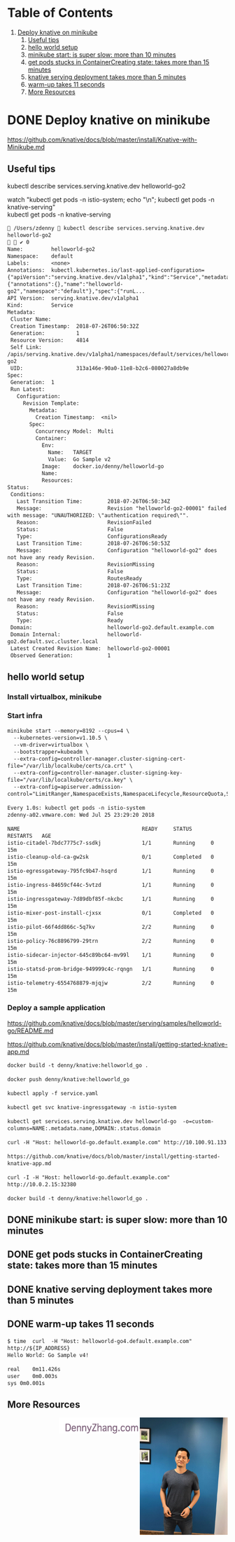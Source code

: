 
# Table of Contents

1.  [Deploy knative on minikube](#org9fba89a)
    1.  [Useful tips](#org852f042)
    2.  [hello world setup](#org8d211b0)
    3.  [minikube start: is super slow: more than 10 minutes](#org521e425)
    4.  [get pods stucks in ContainerCreating state: takes more than 15 minutes](#orgab72693)
    5.  [knative serving deployment takes more than 5 minutes](#org0aa65cf)
    6.  [warm-up takes 11 seconds](#org559a42d)
    7.  [More Resources](#org9780bd7)



<a id="org9fba89a"></a>

# DONE Deploy knative on minikube

https://github.com/knative/docs/blob/master/install/Knative-with-Minikube.md  


<a id="org852f042"></a>

## Useful tips

kubectl describe services.serving.knative.dev helloworld-go2  

watch "kubectl get pods -n istio-system; echo "\n"; kubectl get pods -n knative-serving"  
kubectl get pods -n knative-serving  

     /Users/zdenny  kubectl describe services.serving.knative.dev helloworld-go2                                                                          ✔ 0
    Name:         helloworld-go2
    Namespace:    default
    Labels:       <none>
    Annotations:  kubectl.kubernetes.io/last-applied-configuration={"apiVersion":"serving.knative.dev/v1alpha1","kind":"Service","metadata":{"annotations":{},"name":"helloworld-go2","namespace":"default"},"spec":{"runL...
    API Version:  serving.knative.dev/v1alpha1
    Kind:         Service
    Metadata:
     Cluster Name:
     Creation Timestamp:  2018-07-26T06:50:32Z
     Generation:          1
     Resource Version:    4814
     Self Link:           /apis/serving.knative.dev/v1alpha1/namespaces/default/services/helloworld-go2
     UID:                 313a146e-90a0-11e8-b2c6-080027a8db9e
    Spec:
     Generation:  1
     Run Latest:
       Configuration:
         Revision Template:
           Metadata:
             Creation Timestamp:  <nil>
           Spec:
             Concurrency Model:  Multi
             Container:
               Env:
                 Name:   TARGET
                 Value:  Go Sample v2
               Image:    docker.io/denny/helloworld-go
               Name:
               Resources:
    Status:
     Conditions:
       Last Transition Time:        2018-07-26T06:50:34Z
       Message:                     Revision "helloworld-go2-00001" failed with message: "UNAUTHORIZED: \"authentication required\"".
       Reason:                      RevisionFailed
       Status:                      False
       Type:                        ConfigurationsReady
       Last Transition Time:        2018-07-26T06:50:53Z
       Message:                     Configuration "helloworld-go2" does not have any ready Revision.
       Reason:                      RevisionMissing
       Status:                      False
       Type:                        RoutesReady
       Last Transition Time:        2018-07-26T06:51:23Z
       Message:                     Configuration "helloworld-go2" does not have any ready Revision.
       Reason:                      RevisionMissing
       Status:                      False
       Type:                        Ready
     Domain:                        helloworld-go2.default.example.com
     Domain Internal:               helloworld-go2.default.svc.cluster.local
     Latest Created Revision Name:  helloworld-go2-00001
     Observed Generation:           1


<a id="org8d211b0"></a>

## hello world setup


### Install virtualbox, minikube


### Start infra

    minikube start --memory=8192 --cpus=4 \
      --kubernetes-version=v1.10.5 \
      --vm-driver=virtualbox \
      --bootstrapper=kubeadm \
      --extra-config=controller-manager.cluster-signing-cert-file="/var/lib/localkube/certs/ca.crt" \
      --extra-config=controller-manager.cluster-signing-key-file="/var/lib/localkube/certs/ca.key" \
      --extra-config=apiserver.admission-control="LimitRanger,NamespaceExists,NamespaceLifecycle,ResourceQuota,ServiceAccount,DefaultStorageClass,MutatingAdmissionWebhook"

    Every 1.0s: kubectl get pods -n istio-system                                                                                                          zdenny-a02.vmware.com: Wed Jul 25 23:29:20 2018
    
    NAME                                       READY     STATUS      RESTARTS   AGE
    istio-citadel-7bdc7775c7-ssdkj             1/1       Running     0          15m
    istio-cleanup-old-ca-gw2sk                 0/1       Completed   0          15m
    istio-egressgateway-795fc9b47-hsqrd        1/1       Running     0          15m
    istio-ingress-84659cf44c-5vtzd             1/1       Running     0          15m
    istio-ingressgateway-7d89dbf85f-nkcbc      1/1       Running     0          15m
    istio-mixer-post-install-cjxsx             0/1       Completed   0          15m
    istio-pilot-66f4dd866c-5q7kv               2/2       Running     0          15m
    istio-policy-76c8896799-29trn              2/2       Running     0          15m
    istio-sidecar-injector-645c89bc64-mv99l    1/1       Running     0          15m
    istio-statsd-prom-bridge-949999c4c-rqngn   1/1       Running     0          15m
    istio-telemetry-6554768879-mjqjw           2/2       Running     0          15m


### Deploy a sample application

https://github.com/knative/docs/blob/master/serving/samples/helloworld-go/README.md  

https://github.com/knative/docs/blob/master/install/getting-started-knative-app.md  

    docker build -t denny/knative:helloworld_go .
    
    docker push denny/knative:helloworld_go
    
    kubectl apply -f service.yaml
    
    kubectl get svc knative-ingressgateway -n istio-system
    
    kubectl get services.serving.knative.dev helloworld-go  -o=custom-columns=NAME:.metadata.name,DOMAIN:.status.domain
    
    curl -H "Host: helloworld-go.default.example.com" http://10.100.91.133
    
    https://github.com/knative/docs/blob/master/install/getting-started-knative-app.md
    
    curl -I -H "Host: helloworld-go.default.example.com" http://10.0.2.15:32380
    
    docker build -t denny/knative:helloworld_go .


<a id="org521e425"></a>

## DONE minikube start: is super slow: more than 10 minutes


<a id="orgab72693"></a>

## DONE get pods stucks in ContainerCreating state: takes more than 15 minutes


<a id="org0aa65cf"></a>

## DONE knative serving deployment takes more than 5 minutes


<a id="org559a42d"></a>

## DONE warm-up takes 11 seconds

    $ time  curl  -H "Host: helloworld-go4.default.example.com" http://${IP_ADDRESS}
    Hello World: Go Sample v4!
    
    real	0m11.426s
    user	0m0.003s
    sys	0m0.001s


<a id="org9780bd7"></a>

## More Resources

<div class="HTML">
<a href="https://www.dennyzhang.com"><img align="right" width="201" height="268" src="https://raw.githubusercontent.com/USDevOps/mywechat-slack-group/master/images/denny_201706.png"></a>  

<a href="https://www.dennyzhang.com"><img align="right" src="https://raw.githubusercontent.com/USDevOps/mywechat-slack-group/master/images/dns_small.png"></a>  

</div>

